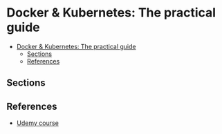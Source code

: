 # Docker & Kubernetes: The practical guide

- [Docker \& Kubernetes: The practical guide](#docker--kubernetes-the-practical-guide)
  - [Sections](#sections)
  - [References](#references)

## Sections

## References

- [Udemy course](https://www.udemy.com/course/docker-kubernetes-the-practical-guide/)
